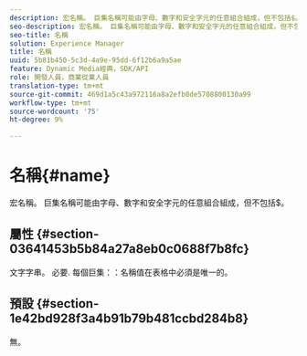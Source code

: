 ```yaml
---
description: 宏名稱。 巨集名稱可能由字母、數字和安全字元的任意組合組成，但不包括$。
seo-description: 宏名稱。 巨集名稱可能由字母、數字和安全字元的任意組合組成，但不包括$。
seo-title: 名稱
solution: Experience Manager
title: 名稱
uuid: 5b81b450-5c3d-4a9e-95dd-6f12b6a9a5ae
feature: Dynamic Media經典，SDK/API
role: 開發人員，商業從業人員
translation-type: tm+mt
source-git-commit: 469d1a5c43a972116a8a2efb0de5708800130a99
workflow-type: tm+mt
source-wordcount: '75'
ht-degree: 9%

---
```



# 名稱{#name}

宏名稱。 巨集名稱可能由字母、數字和安全字元的任意組合組成，但不包括$。

## 屬性 {#section-03641453b5b84a27a8eb0c0688f7b8fc}

文字字串。 必要. 每個巨集：：名稱值在表格中必須是唯一的。

## 預設 {#section-1e42bd928f3a4b91b79b481ccbd284b8}

無。
